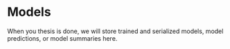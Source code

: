 # Models

When you thesis is done, we will store trained and serialized models, model predictions, or model summaries here.
